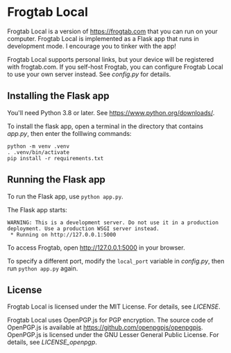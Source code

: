 # Frogtab Local

Frogtab Local is a version of https://frogtab.com that you can run on your computer.
Frogtab Local is implemented as a Flask app that runs in development mode.
I encourage you to tinker with the app!

Frogtab Local supports personal links, but your device will be registered with frogtab.com.
If you self-host Frogtab, you can configure Frogtab Local to use your own server instead.
See *config.py* for details.

## Installing the Flask app

You'll need Python 3.8 or later. See https://www.python.org/downloads/.

To install the flask app, open a terminal in the directory that contains *app.py*,
then enter the folllwing commands:

```
python -m venv .venv
. .venv/bin/activate
pip install -r requirements.txt
```

## Running the Flask app

To run the Flask app, use `python app.py`.

The Flask app starts:

```
WARNING: This is a development server. Do not use it in a production deployment. Use a production WSGI server instead.
 * Running on http://127.0.0.1:5000
```

To access Frogtab, open http://127.0.0.1:5000 in your browser.

To specify a different port, modify the `local_port` variable in *config.py*, then run `python app.py` again.

## License

Frogtab Local is licensed under the MIT License.
For details, see *LICENSE*.

Frogtab Local uses OpenPGP.js for PGP encryption.
The source code of OpenPGP.js is available at https://github.com/openpgpjs/openpgpjs.
OpenPGP.js is licensed under the GNU Lesser General Public License.
For details, see *LICENSE_openpgp*.